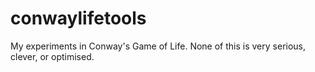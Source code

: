 # conwaylifetools

My experiments in Conway's Game of Life. None of this is very serious, clever, or optimised.
